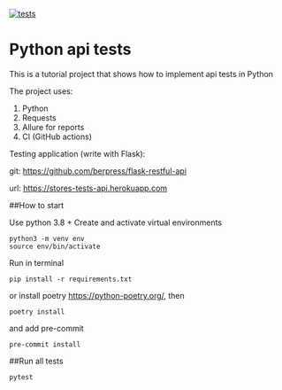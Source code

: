 [![tests](https://github.com/DamirZaripov16/test_api-project/actions/workflows/tests.yml/badge.svg)](https://github.com/DamirZaripov16/test_api-project/actions/workflows/tests.yml)
# Python api tests

This is a tutorial project that shows how to implement api tests in Python

The project uses:
1. Python
2. Requests
3. Allure for reports
4. CI (GitHub actions)


Testing application (write with Flask):

git: https://github.com/berpress/flask-restful-api

url: https://stores-tests-api.herokuapp.com


##How to start

Use python 3.8 +
Create and activate virtual environments

```
python3 -m venv env
source env/bin/activate
```

Run in terminal

```
pip install -r requirements.txt
```

or install poetry https://python-poetry.org/, then

```
poetry install
```

and add pre-commit
```
pre-commit install
```

##Run all tests

```
pytest
```
